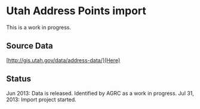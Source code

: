 # Utah Address Points import #

This is a work in progress.

## Source Data ##

[http://gis.utah.gov/data/address-data/](Here)

## Status ##

Jun 2013: Data is released. Identified by AGRC as a work in progress.
Jul 31, 2013: Import project started.